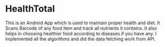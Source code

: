 # HealthTotal

This is an Android App which is used to maintain proper health and diet. It Scans Barcode of any food item and track all nutrients it contains. It also helps in choosing healthier food according to diseases if you have any. I implemented all the algorithms and did the data fetching work from API.
